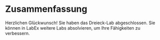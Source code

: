 # Zusammenfassung

Herzlichen Glückwunsch! Sie haben das Dreieck-Lab abgeschlossen. Sie können in LabEx weitere Labs absolvieren, um Ihre Fähigkeiten zu verbessern.
